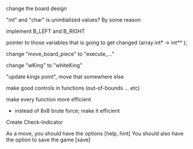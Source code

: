 
change the board design

"int" and "char" is uninitialized values? By some reason

implement B_LEFT and B_RIGHT

pointer to those variables that is going to get changed (array int* -> int** );

change "move_board_piece" to "execute_..."

change "wKing" to "whiteKing"

"update kings point", move that somewhere else

make good controls in functions (out-of-bounds ... etc)


make every function more efficient
- instead of 8x8 brute force; make it efficient


Create Check-Indicator

As a move, you should have the options [help, hint]
You should also have the option to save the game [save]
